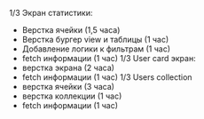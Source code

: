 1/3
Экран статистики: 
- Верстка ячейки (1,5 часа)
- Верстка бургер view и таблицы (1 час)
- Добавление логики к фильтрам (1 час)
 - fetch информации (1 час)
1/3
User card экран:
 - верстка экрана (2 часа)
 - fetch информации (1 час)
1/3
Users collection
- верстка ячейки (3 часа)
- верстка коллекции (1 час)
 - fetch информации (1 час)